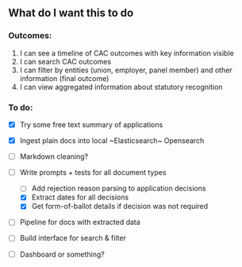 ## What do I want this to do

### Outcomes:

1. I can see a timeline of CAC outcomes with key information visible
2. I can search CAC outcomes
3. I can filter by entities (union, employer, panel member) and other information (final outcome)
4. I can view aggregated information about statutory recognition

### To do:

- [x] Try some free text summary of applications
- [x] Ingest plain docs into local ~Elasticsearch~ Opensearch
- [ ] Markdown cleaning?
- [ ] Write prompts + tests for all document types
  - [ ] Add rejection reason parsing to application decisions
  - [x] Extract dates for all decisions
  - [x] Get form-of-ballot details if decision was not required
- [ ] Pipeline for docs with extracted data
- [ ] Build interface for search & filter
- [ ] Dashboard or something?

